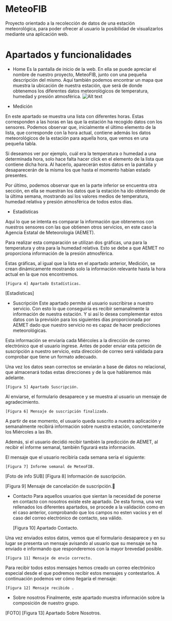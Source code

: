 # MeteoFIB

Proyecto orientado a la recolección de datos de una estación meteorológica, para poder ofrecer al usuario la posibilidad de visualizarlos mediante una aplicación web.

# Apartados y funcionalidades
- Home
Es la pantalla de inicio de la web. En ella se puede apreciar el nombre de nuestro proyecto, MeteoFIB, junto con una pequeña descripción del mismo. Aquí también podemos encontrar un mapa que muestra la ubicación de nuestra estación, que será de donde obtenemos los diferentes datos meteorológicos de temperatura, humedad y presión atmosférica.
![Alt text](/static/css/home.png?raw=true "Apartado Home")

- Medición

En este apartado se muestra una lista con diferentes horas. Estas corresponden a las horas en las que la estación ha recogido datos con los sensores. Podemos observar que, inicialmente el último elemento de la lista, que corresponde con la hora actual, contiene además los datos meteorológicos de la estación para aquella hora, que vemos en una pequeña tabla.

Si deseamos ver por ejemplo, cuál era la temperatura o humedad a una determinada hora, solo hace falta hacer click en el elemento de la lista que contiene dicha hora. Al hacerlo, aparecerán estos datos en la pantalla y desaparecerán de la misma los que hasta el momento habían estado presentes.

Por último, podemos observar que en la parte inferior se encuentra otra sección, en ella se muestran los datos que la estación ha ido obteniendo de la última semana, mostrando así los valores medios de temperatura, humedad relativa y presión atmosférica de todos estos días.


- Estadísticas

Aquí lo que se intenta es comparar la información que obtenemos con nuestros sensores con las que obtienen otros servicios, en este caso la Agencia Estatal de Meteorología (AEMET). 

Para realizar esta comparación se utilizan dos gráficas, una para la temperatura y otra para la humedad relativa. Esto se debe a que AEMET no proporciona información de la presión atmosférica.

Estas gráficas, al igual que la lista en el apartado anterior, Medición, se crean dinámicamente mostrando solo la información relevante hasta la hora actual en la que nos encontremos.


	[Figura 4] Apartado Estadísticas.
[Estadisticas]


- Suscripción
Este apartado permite al usuario suscribirse a nuestro servicio. Con esto lo que conseguiría es recibir semanalmente la información de nuestra estación. Y si así lo desea complementar estos datos con la previsión para los siguientes días proporcionada por AEMET dado que nuestro servicio no es capaz de hacer predicciones meteorológicas.

Esta información se enviaría cada Miércoles a la dirección de correo electrónico que el usuario ingrese. Antes de poder enviar esta petición de suscripción a nuestro servicio, esta dirección de correo será validada para comprobar que tiene un formato adecuado.

Una vez los datos sean correctos se enviarán a base de datos no relacional, que almacenará todas estas direcciones y de la que hablaremos más adelante.


	[Figura 5] Apartado Suscripción.

Al enviarse, el formulario desaparece y se muestra al usuario un mensaje de agradecimiento.


	[Figura 6] Mensaje de suscripción finalizada.
A partir de ese momento, el usuario queda suscrito a nuestra aplicación y semanalmente recibirá información sobre nuestra estación, concretamente los Miércoles a las 8h.

Además, si el usuario decidió recibir también la predicción de AEMET, al recibir el informe semanal, también figurará esta información.

El mensaje que el usuario recibiría cada semana sería el siguiente:


	[Figura 7] Informe semanal de MeteoFIB.

[Foto de info SUB]
	[Figura 8] Información de suscripción.


[Figura 9] Mensaje de cancelación de suscripción.
- Contacto
Para aquellos usuarios que sientan la necesidad de ponerse en contacto con nosotros existe este apartado. De esta forma, una vez rellenados los diferentes apartados, se procede a la validación como en el caso anterior, comprobando que los campos no esten vacios y en el caso del correo electrónico de contacto, sea válido.


	[Figura 10] Apartado Contacto.

Una vez enviados estos datos, vemos que el formulario desaparece y en su lugar se presenta un mensaje avisando al usuario que su mensaje se ha enviado e informando que responderemos con la mayor brevedad posible. 


	[Figura 11] Mensaje de envío correcto.








Para recibir todos estos mensajes hemos creado un correo electrónico especial desde el que podremos recibir estos mensajes y contestarlos. A continuación podemos ver cómo llegaría el mensaje:


	[Figura 12] Mensaje recibido .

- Sobre nosotros
Finalmente, este apartado muestra información sobre la composición de nuestro grupo.

[FOTO]
	[Figura 13] Apartado Sobre Nosotros.
